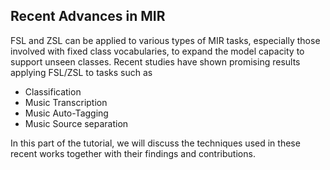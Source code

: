 ## Recent Advances in MIR

FSL and ZSL can be applied to various types of MIR tasks, especially those involved with fixed class vocabularies, to expand the model capacity to support unseen classes. Recent studies have shown promising results applying FSL/ZSL to tasks such as 
- Classification
- Music Transcription
- Music Auto-Tagging
- Music Source separation 

In this part of the tutorial, we will discuss the techniques used in these recent works together with their findings and contributions.

